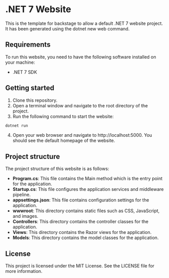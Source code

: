 # .NET 7 Website

This is the template for backstage to allow a default .NET 7 website project. It has been generated using the dotnet new web command.

## Requirements

To run this website, you need to have the following software installed on your machine:

* .NET 7 SDK

## Getting started

1. Clone this repository.
2. Open a terminal window and navigate to the root directory of the project.
3. Run the following command to start the website:

```bash
dotnet run
```

4. Open your web browser and navigate to http://localhost:5000. You should see the default homepage of the website.

## Project structure

The project structure of this website is as follows:

* **Program.cs**: This file contains the Main method which is the entry point for the application.
* **Startup.cs**: This file configures the application services and middleware pipeline.
* **appsettings.json**: This file contains configuration settings for the application.
* **wwwroot**: This directory contains static files such as CSS, JavaScript, and images.
* **Controllers**: This directory contains the controller classes for the application.
* **Views**: This directory contains the Razor views for the application.
* **Models**: This directory contains the model classes for the application.

## License

This project is licensed under the MIT License. See the LICENSE file for more information.